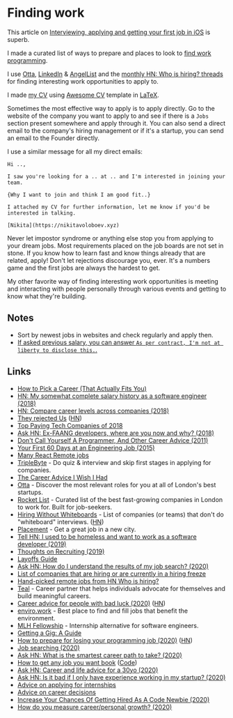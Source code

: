 # Finding work

This article on [Interviewing, applying and getting your first job in iOS](http://artsy.github.io/blog/2016/01/30/iOS-Junior-Interviews) is superb.

I made a curated list of ways to prepare and places to look to [find work programming](https://github.com/nikitavoloboev/find-work).

I use [Otta](https://otta.com/), [LinkedIn](https://www.linkedin.com) & [AngelList](https://angel.co) and the [monthly HN: Who is hiring? threads](https://kennytilton.github.io/whoishiring/) for finding interesting work opportunities to apply to.

I made [my CV](http://nikitavoloboev.xyz/cv.pdf) using [Awesome CV](https://github.com/posquit0/Awesome-CV) template in [LaTeX](https://github.com/nikitavoloboev/cv).

Sometimes the most effective way to apply is to apply directly. Go to the website of the company you want to apply to and see if there is a `Jobs` section present somewhere and apply through it. You can also send a direct email to the company's hiring management or if it's a startup, you can send an email to the Founder directly.

I use a similar message for all my direct emails:

```
Hi ..,

I saw you're looking for a .. at .. and I'm interested in joining your team.

{Why I want to join and think I am good fit..}

I attached my CV for further information, let me know if you'd be interested in talking.

[Nikita](https://nikitavoloboev.xyz)
```

Never let impostor syndrome or anything else stop you from applying to your dream jobs. Most requirements placed on the job boards are not set in stone. If you know how to learn fast and know things already that are related, apply! Don't let rejections discourage you, ever. It's a numbers game and the first jobs are always the hardest to get.

My other favorite way of finding interesting work opportunities is meeting and interacting with people personally through various events and getting to know what they're building.

## Notes

- Sort by newest jobs in websites and check regularly and apply then.
- [If asked previous salary, you can answer `As per contract, I'm not at liberty to disclose this.`.](https://www.reddit.com/r/cscareerquestionsEU/comments/9ohap7/uk_company_asking_about_current_salary_up_front/)

## Links

- [How to Pick a Career (That Actually Fits You)](https://waitbutwhy.com/2018/04/picking-career.html)
- [HN: My somewhat complete salary history as a software engineer (2018)](https://news.ycombinator.com/item?id=18342996)
- [HN: Compare career levels across companies (2018)](https://news.ycombinator.com/item?id=18349421)
- [They rejected Us](https://rejected.us/) ([HN](https://news.ycombinator.com/item?id=18628140))
- [Top Paying Tech Companies of 2018](https://www.levels.fyi/2018/)
- [Ask HN: Ex-FAANG developers, where are you now and why? (2018)](https://news.ycombinator.com/item?id=18192534)
- [Don't Call Yourself A Programmer, And Other Career Advice (2011)](https://www.kalzumeus.com/2011/10/28/dont-call-yourself-a-programmer/)
- [Your First 60 Days at an Engineering Job (2015)](https://code.dblock.org/2015/04/23/your-first-60-days-at-an-engineering-job.html)
- [Many React Remote jobs](https://twitter.com/mxstbr/status/1180846287148785670)
- [TripleByte](https://triplebyte.com/) - Do quiz & interview and skip first stages in applying for companies.
- [The Career Advice I Wish I Had](https://welearncode.com/career-advice/)
- [Otta](https://otta.com/) - Discover the most relevant roles for you at all of London's best startups.
- [Rocket List](https://rocketlist.co.uk/) - Curated list of the best fast-growing companies in London to work for. Built for job-seekers.
- [Hiring Without Whiteboards](https://github.com/poteto/hiring-without-whiteboards) - List of companies (or teams) that don't do "whiteboard" interviews. ([HN](https://news.ycombinator.com/item?id=23981795))
- [Placement](https://placement.com/) - Get a great job in a new city.
- [Tell HN: I used to be homeless and want to work as a software developer (2019)](https://news.ycombinator.com/item?id=21880179)
- [Thoughts on Recruiting (2019)](https://markmcgranaghan.com/recruiting)
- [Layoffs Guide](https://candor.co/guides/layoff/)
- [Ask HN: How do I understand the results of my job search? (2020)](https://news.ycombinator.com/item?id=21612151)
- [List of companies that are hiring or are currently in a hiring freeze](https://candor.co/hiring-freezes/)
- [Hand-picked remote jobs from HN Who is hiring?](https://remoteleaf.com/whoishiring)
- [Teal](https://www.tealhq.com/) - Career partner that helps individuals advocate for themselves and build meaningful careers.
- [Career advice for people with bad luck (2020)](https://chiefofstuff.substack.com/p/career-advice-for-people-with-bad) ([HN](https://news.ycombinator.com/item?id=22960225))
- [enviro.work](https://enviro.work/) - Best place to find and fill jobs that benefit the environment.
- [MLH Fellowship](https://fellowship.mlh.io/) - Internship alternative for software engineers.
- [Getting a Gig: A Guide](https://github.com/cassidoo/getting-a-gig)
- [How to prepare for losing your programming job (2020)](https://codewithoutrules.com/2020/05/14/prepare-losing-job/) ([HN](https://news.ycombinator.com/item?id=23180214))
- [Job searching (2020)](https://www.thefragehaver.com/posts/jobsearch/)
- [Ask HN: What is the smartest career path to take? (2020)](https://news.ycombinator.com/item?id=23458316)
- [How to get any job you want book](https://page.skerritt.blog/job/) ([Code](https://github.com/brandonskerritt/Employabiltiy-book))
- [Ask HN: Career and life advice for a 30yo (2020)](https://news.ycombinator.com/item?id=23475890)
- [Ask HN: Is it bad if I only have experience working in my startup? (2020)](https://news.ycombinator.com/item?id=23514857)
- [Advice on applying for internships](https://rosiecampbell.me/on-applying-for-internships)
- [Advice on career decisions](https://rosiecampbell.me/on-career-decisions)
- [Increase Your Chances Of Getting Hired As A Code Newbie (2020)](https://catalins.tech/increase-your-chances-of-getting-hired-as-a-code-newbie)
- [How do you measure career/personal growth? (2020)](https://lobste.rs/s/bkyxww/how_do_you_measure_career_personal_growth)
